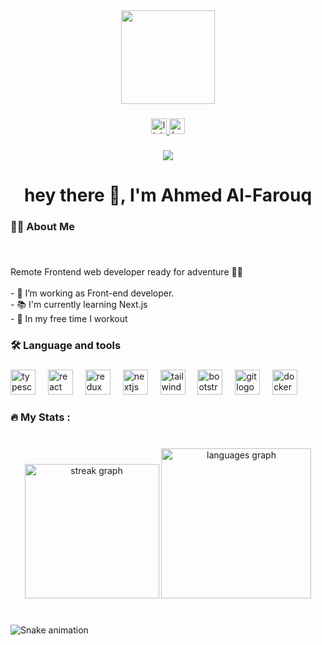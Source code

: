 <div align="center">
  <img height="150" src="https://media.giphy.com/media/M9gbBd9nbDrOTu1Mqx/giphy.gif"  />
</div>

###

<div align="center">
  <a href="https://eg.linkedin.com/in/ahmed-alfarouq" target="_blank">
    <img src="https://img.shields.io/static/v1?message=LinkedIn&logo=linkedin&label=&color=0077B5&logoColor=white&labelColor=&style=for-the-badge" height="25" alt="linkedin logo"  />
  </a>
  <a href="https://www.hackerrank.com/profile/ahmed_alfarouq" target="_blank">
    <img src="https://img.shields.io/static/v1?message=HackerRank&logo=hackerrank&label=&color=2EC866&logoColor=white&labelColor=&style=for-the-badge" height="25" alt="hackerrank logo"  />
  </a>
</div>

###

<div align="center">
  <img src="https://visitor-badge.laobi.icu/badge?page_id=ahmed-alfarouq.ahmed-alfarouq&"  />
</div>

###

<h1 align="center">hey there 👋, I'm Ahmed Al-Farouq</h1>

###

<h3 align="left">👩‍💻  About Me</h3>

###

<br clear="both">

<p align="left">Remote Frontend web developer ready for adventure 🧑‍💻<br><br>- 🔭 I’m working as Front-end developer.<br>- 📚 I'm currently learning Next.js<br>- 💪 In my free time I workout</p>

###

<h3 align="left">🛠 Language and tools</h3>

###

<div align="left">
  <img src="https://cdn.jsdelivr.net/gh/devicons/devicon/icons/typescript/typescript-original.svg" height="40" alt="typescript logo"  />
  <img width="12" />
  <img src="https://cdn.jsdelivr.net/gh/devicons/devicon/icons/react/react-original.svg" height="40" alt="react logo"  />
  <img width="12" />
  <img src="https://cdn.jsdelivr.net/gh/devicons/devicon/icons/redux/redux-original.svg" height="40" alt="redux logo"  />
  <img width="12" />
  <img src="https://cdn.jsdelivr.net/gh/devicons/devicon/icons/nextjs/nextjs-original.svg" height="40" alt="nextjs logo"  />
  <img width="12" />
  <img src="https://cdn.jsdelivr.net/gh/devicons/devicon/icons/tailwindcss/tailwindcss-original-wordmark.svg" height="40" alt="tailwindcss logo"  />
  <img width="12" />
  <img src="https://cdn.jsdelivr.net/gh/devicons/devicon/icons/bootstrap/bootstrap-original.svg" height="40" alt="bootstrap logo"  />
  <img width="12" />
  <img src="https://cdn.jsdelivr.net/gh/devicons/devicon/icons/git/git-original.svg" height="40" alt="git logo"  />
  <img width="12" />
  <img src="https://cdn.jsdelivr.net/gh/devicons/devicon/icons/docker/docker-plain-wordmark.svg" height="40" alt="docker logo"  />
</div>

###

<h3 align="left">🔥   My Stats :</h3>

###

<br clear="both">

<div align="center">
  <img src="https://streak-stats.demolab.com?user=ahmed-alfarouq&locale=en&mode=daily&theme=dark&hide_border=true&border_radius=5&date_format=M%20j%5B,%20Y%5D&order=3" height="215" alt="streak graph"  />
  <img src="https://github-readme-stats.vercel.app/api/top-langs?username=ahmed-alfarouq&locale=en&hide_title=false&layout=compact&card_width=320&langs_count=4&theme=dark&hide_border=true&order=2" height="240" alt="languages graph"  />
</div>

###

<br clear="both">

<img src="https://raw.githubusercontent.com/ahmed-alfarouq/ahmed-alfarouq/output/snake.svg" alt="Snake animation" />

###
